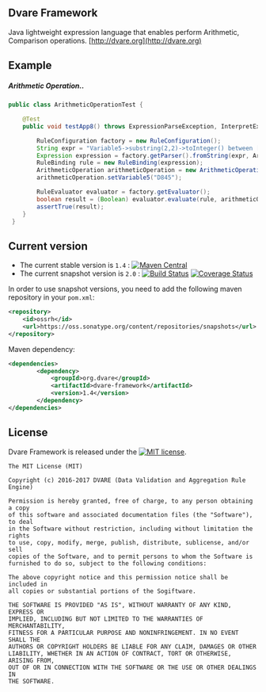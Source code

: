 ## Dvare Framework
Java lightweight expression language that enables perform Arithmetic, Comparison operations.
[http://dvare.org](http://dvare.org)


## Example

##### Arithmetic Operation..

```java
public class ArithmeticOperationTest {

    @Test
    public void testApp8() throws ExpressionParseException, InterpretException {

        RuleConfiguration factory = new RuleConfiguration();
        String expr = "Variable5->substring(2,2)->toInteger() between [80,90] and Variable5->substring(3,2)->toInteger() in [45,46]";
        Expression expression = factory.getParser().fromString(expr, ArithmeticOperation.class);
        RuleBinding rule = new RuleBinding(expression);
        ArithmeticOperation arithmeticOperation = new ArithmeticOperation();
        arithmeticOperation.setVariable5("D845");

        RuleEvaluator evaluator = factory.getEvaluator();
        boolean result = (Boolean) evaluator.evaluate(rule, arithmeticOperation);
        assertTrue(result);
    }
 }
```

## Current version

* The current stable version is `1.4` : [![Maven Central](https://maven-badges.herokuapp.com/maven-central/org.dvare/dvare-framework/badge.svg?style=flat)](http://search.maven.org/#artifactdetails|org.dvare|dvare-framework|1.4|)
* The current snapshot version is `2.0` : [![Build Status](https://travis-ci.org/dvare/dvare-framework.svg?branch=master)](https://travis-ci.org/dvare/dvare-framework) [![Coverage Status](https://coveralls.io/repos/github/dvare/dvare-framework/badge.svg?branch=master)](https://coveralls.io/github/dvare/dvare-framework?branch=master)

In order to use snapshot versions, you need to add the following maven repository in your `pom.xml`:

```xml
<repository>
    <id>ossrh</id>
    <url>https://oss.sonatype.org/content/repositories/snapshots</url>
</repository>
```


 Maven dependency:
```xml
<dependencies>
        <dependency>
            <groupId>org.dvare</groupId>
            <artifactId>dvare-framework</artifactId>
            <version>1.4</version>
        </dependency>         
</dependencies>
```

## License
Dvare Framework  is released under the [![MIT license](http://img.shields.io/badge/license-MIT-brightgreen.svg?style=flat)](http://opensource.org/licenses/MIT).

```
The MIT License (MIT)

Copyright (c) 2016-2017 DVARE (Data Validation and Aggregation Rule Engine)

Permission is hereby granted, free of charge, to any person obtaining a copy
of this software and associated documentation files (the "Software"), to deal
in the Software without restriction, including without limitation the rights
to use, copy, modify, merge, publish, distribute, sublicense, and/or sell
copies of the Software, and to permit persons to whom the Software is
furnished to do so, subject to the following conditions:

The above copyright notice and this permission notice shall be included in
all copies or substantial portions of the Sogiftware.

THE SOFTWARE IS PROVIDED "AS IS", WITHOUT WARRANTY OF ANY KIND, EXPRESS OR
IMPLIED, INCLUDING BUT NOT LIMITED TO THE WARRANTIES OF MERCHANTABILITY,
FITNESS FOR A PARTICULAR PURPOSE AND NONINFRINGEMENT. IN NO EVENT SHALL THE
AUTHORS OR COPYRIGHT HOLDERS BE LIABLE FOR ANY CLAIM, DAMAGES OR OTHER
LIABILITY, WHETHER IN AN ACTION OF CONTRACT, TORT OR OTHERWISE, ARISING FROM,
OUT OF OR IN CONNECTION WITH THE SOFTWARE OR THE USE OR OTHER DEALINGS IN
THE SOFTWARE.
```

